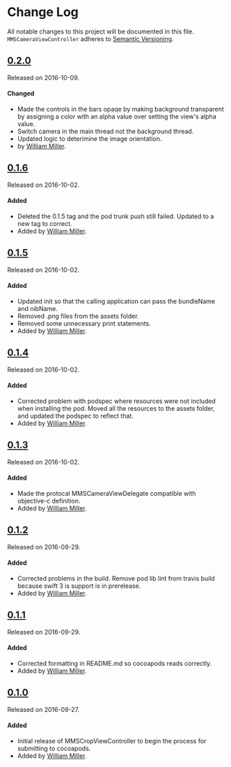 # Change Log
All notable changes to this project will be documented in this file.
`MMSCameraViewController` adheres to [Semantic Versioning](http://semver.org/).


## [0.2.0](https://github.com/miller-ms/MMSCameraViewController/releases/tag/0.2.0)
Released on 2016-10-09.

#### Changed
- Made the controls in the bars opaqe by making background transparent by assigning a color with an alpha value over setting the view's alpha value.
- Switch camera in the main thread not the background thread.
- Updated logic to deterimine the image orientation.
- by [William Miller](https://github.com/miller-ms).

## [0.1.6](https://github.com/miller-ms/MMSCameraViewController/releases/tag/0.1.6)
Released on 2016-10-02.

#### Added
- Deleted the 0.1.5 tag and the pod trunk push still failed. Updated to a new tag to correct.
- Added by [William Miller](https://github.com/miller-ms).

## [0.1.5](https://github.com/miller-ms/MMSCameraViewController/releases/tag/0.1.5)
Released on 2016-10-02.

#### Added
- Updated init so that the calling application can pass the bundleName and nibName.
- Removed .png files from the assets folder.
- Removed some unnecessary print statements.
- Added by [William Miller](https://github.com/miller-ms).

## [0.1.4](https://github.com/miller-ms/MMSCameraViewController/releases/tag/0.1.4)
Released on 2016-10-02.

#### Added
- Corrected problem with podspec where resources were not included when installing the pod.  Moved all the resources to the assets folder, and updated the podspec to reflect that.
- Added by [William Miller](https://github.com/miller-ms).

## [0.1.3](https://github.com/miller-ms/MMSCameraViewController/releases/tag/0.1.3)
Released on 2016-10-02.

#### Added
- Made the protocal MMSCameraViewDelegate compatible with objective-c definition.
- Added by [William Miller](https://github.com/miller-ms).


## [0.1.2](https://github.com/miller-ms/MMSCameraViewController/releases/tag/0.1.2)
Released on 2016-09-29.

#### Added
- Corrected problems in the build.  Remove pod lib lint from travis build because swift 3 is support is in prerelease.
- Added by [William Miller](https://github.com/miller-ms).

## [0.1.1](https://github.com/miller-ms/MMSCameraViewController/releases/tag/0.1.1)
Released on 2016-09-29.

#### Added
- Corrected formatting in README.md so cocoapods reads correctly.
- Added by [William Miller](https://github.com/miller-ms).

## [0.1.0](https://github.com/miller-ms/MMSCameraViewController/releases/tag/0.1.0)
Released on 2016-09-27.

#### Added
- Initial release of MMSCropViewController to begin the process for submitting to cocoapods.
- Added by [William Miller](https://github.com/miller-ms).
